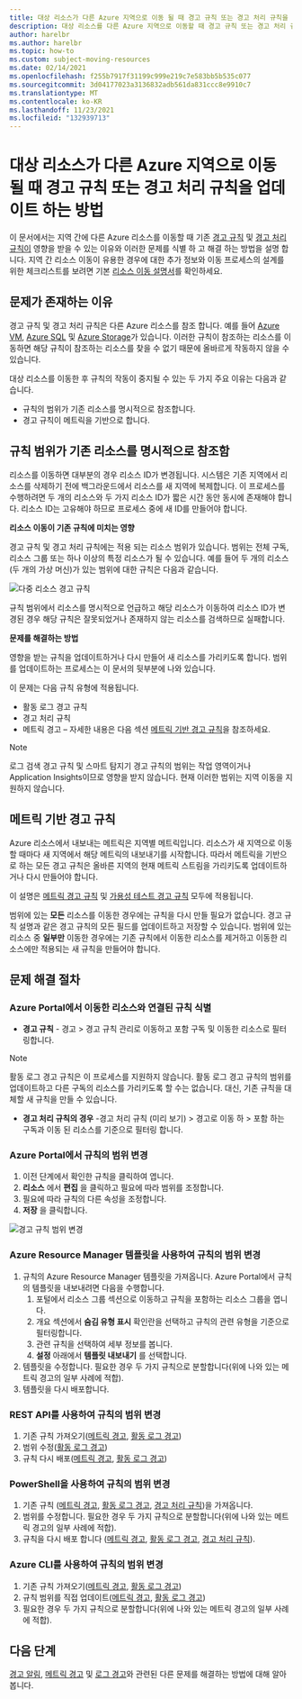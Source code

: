 ```yaml
---
title: 대상 리소스가 다른 Azure 지역으로 이동 될 때 경고 규칙 또는 경고 처리 규칙을 업데이트 하는 방법
description: 대상 리소스를 다른 Azure 지역으로 이동할 때 경고 규칙 또는 경고 처리 규칙을 업데이트 하는 방법에 대 한 배경 및 지침입니다.
author: harelbr
ms.author: harelbr
ms.topic: how-to
ms.custom: subject-moving-resources
ms.date: 02/14/2021
ms.openlocfilehash: f255b7917f31199c999e219c7e583bb5b535c077
ms.sourcegitcommit: 3d04177023a3136832adb561da831ccc8e9910c7
ms.translationtype: MT
ms.contentlocale: ko-KR
ms.lasthandoff: 11/23/2021
ms.locfileid: "132939713"
---
```

# <a name="how-to-update-alert-rules-or-alert-processing-rules-when-their-target-resource-moves-to-a-different-azure-region"></a>대상 리소스가 다른 Azure 지역으로 이동 될 때 경고 규칙 또는 경고 처리 규칙을 업데이트 하는 방법

이 문서에서는 지역 간에 다른 Azure 리소스를 이동할 때 기존 [경고 규칙](./alerts-overview.md) 및 [경고 처리 규칙이](./alerts-action-rules.md) 영향을 받을 수 있는 이유와 이러한 문제를 식별 하 고 해결 하는 방법을 설명 합니다. 지역 간 리소스 이동이 유용한 경우에 대한 추가 정보와 이동 프로세스의 설계를 위한 체크리스트를 보려면 기본 [리소스 이동 설명서](../../azure-resource-manager/management/move-resources-overview.md)를 확인하세요.

## <a name="why-the-problem-exists"></a>문제가 존재하는 이유

경고 규칙 및 경고 처리 규칙은 다른 Azure 리소스를 참조 합니다. 예를 들어 [Azure VM](../../site-recovery/azure-to-azure-tutorial-migrate.md), [Azure SQL](../../azure-sql/database/move-resources-across-regions.md) 및 [Azure Storage](../../storage/common/storage-account-move.md)가 있습니다. 이러한 규칙이 참조하는 리소스를 이동하면 해당 규칙이 참조하는 리소스를 찾을 수 없기 때문에 올바르게 작동하지 않을 수 있습니다.

대상 리소스를 이동한 후 규칙의 작동이 중지될 수 있는 두 가지 주요 이유는 다음과 같습니다.

- 규칙의 범위가 기존 리소스를 명시적으로 참조합니다.
- 경고 규칙이 메트릭을 기반으로 합니다.

## <a name="rule-scope-explicitly-refers-to-the-old-resource"></a>규칙 범위가 기존 리소스를 명시적으로 참조함

리소스를 이동하면 대부분의 경우 리소스 ID가 변경됩니다. 시스템은 기존 지역에서 리소스를 삭제하기 전에 백그라운드에서 리소스를 새 지역에 복제합니다. 이 프로세스를 수행하려면 두 개의 리소스와 두 가지 리소스 ID가 짧은 시간 동안 동시에 존재해야 합니다. 리소스 ID는 고유해야 하므로 프로세스 중에 새 ID를 만들어야 합니다. 

**리소스 이동이 기존 규칙에 미치는 영향**

경고 규칙 및 경고 처리 규칙에는 적용 되는 리소스 범위가 있습니다. 범위는 전체 구독, 리소스 그룹 또는 하나 이상의 특정 리소스가 될 수 있습니다.
예를 들어 두 개의 리소스(두 개의 가상 머신)가 있는 범위에 대한 규칙은 다음과 같습니다.

![다중 리소스 경고 규칙](media/alerts-resource-move/multi-resource-alert-rule.png)

규칙 범위에서 리소스를 명시적으로 언급하고 해당 리소스가 이동하여 리소스 ID가 변경된 경우 해당 규칙은 잘못되었거나 존재하지 않는 리소스를 검색하므로 실패합니다.

**문제를 해결하는 방법**

영향을 받는 규칙을 업데이트하거나 다시 만들어 새 리소스를 가리키도록 합니다. 범위를 업데이트하는 프로세스는 이 문서의 뒷부분에 나와 있습니다.

이 문제는 다음 규칙 유형에 적용됩니다.

- 활동 로그 경고 규칙
- 경고 처리 규칙
- 메트릭 경고 – 자세한 내용은 다음 섹션 [메트릭 기반 경고 규칙](#alert-rules-based-on-metrics)을 참조하세요.

> [!NOTE]
> 로그 검색 경고 규칙 및 스마트 탐지기 경고 규칙의 범위는 작업 영역이거나 Application Insights이므로 영향을 받지 않습니다. 현재 이러한 범위는 지역 이동을 지원하지 않습니다.

## <a name="alert-rules-based-on-metrics"></a>메트릭 기반 경고 규칙

Azure 리소스에서 내보내는 메트릭은 지역별 메트릭입니다. 리소스가 새 지역으로 이동할 때마다 새 지역에서 해당 메트릭의 내보내기를 시작합니다. 따라서 메트릭을 기반으로 하는 모든 경고 규칙은 올바른 지역의 현재 메트릭 스트림을 가리키도록 업데이트하거나 다시 만들어야 합니다.

이 설명은 [메트릭 경고 규칙](alerts-metric-overview.md) 및 [가용성 테스트 경고 규칙](../app/monitor-web-app-availability.md) 모두에 적용됩니다.

범위에 있는 **모든** 리소스를 이동한 경우에는 규칙을 다시 만들 필요가 없습니다. 경고 규칙 설명과 같은 경고 규칙의 모든 필드를 업데이트하고 저장할 수 있습니다.
범위에 있는 리소스 중 **일부만** 이동한 경우에는 기존 규칙에서 이동한 리소스를 제거하고 이동한 리소스에만 적용되는 새 규칙을 만들어야 합니다.

## <a name="procedures-to-fix-problems"></a>문제 해결 절차

### <a name="identifying-rules-associated-with-a-moved-resource-from-the-azure-portal"></a>Azure Portal에서 이동한 리소스와 연결된 규칙 식별

- **경고 규칙** - 경고 > 경고 규칙 관리로 이동하고 포함 구독 및 이동한 리소스로 필터링합니다.
> [!NOTE]
> 활동 로그 경고 규칙은 이 프로세스를 지원하지 않습니다. 활동 로그 경고 규칙의 범위를 업데이트하고 다른 구독의 리소스를 가리키도록 할 수는 없습니다. 대신, 기존 규칙을 대체할 새 규칙을 만들 수 있습니다.

- **경고 처리 규칙의 경우** -경고 처리 규칙 (미리 보기) > 경고로 이동 하 > 포함 하는 구독과 이동 된 리소스를 기준으로 필터링 합니다.

### <a name="change-scope-of-a-rule-from-the-azure-portal"></a>Azure Portal에서 규칙의 범위 변경

1. 이전 단계에서 확인한 규칙을 클릭하여 엽니다.
2. **리소스** 에서 **편집** 을 클릭하고 필요에 따라 범위를 조정합니다.
3. 필요에 따라 규칙의 다른 속성을 조정합니다.
4. **저장** 을 클릭합니다.

![경고 규칙 범위 변경](media/alerts-resource-move/change-alert-rule-scope.png)

### <a name="change-the-scope-of-a-rule-using-azure-resource-manager-templates"></a>Azure Resource Manager 템플릿을 사용하여 규칙의 범위 변경

1. 규칙의 Azure Resource Manager 템플릿을 가져옵니다.   Azure Portal에서 규칙의 템플릿을 내보내려면 다음을 수행합니다.
   1. 포털에서 리소스 그룹 섹션으로 이동하고 규칙을 포함하는 리소스 그룹을 엽니다.
   2. 개요 섹션에서 **숨김 유형 표시** 확인란을 선택하고 규칙의 관련 유형을 기준으로 필터링합니다.
   3. 관련 규칙을 선택하여 세부 정보를 봅니다.
   4. **설정** 아래에서 **템플릿 내보내기** 를 선택합니다.
2. 템플릿을 수정합니다. 필요한 경우 두 가지 규칙으로 분할합니다(위에 나와 있는 메트릭 경고의 일부 사례에 적합).
3. 템플릿을 다시 배포합니다.

### <a name="change-scope-of-a-rule-using-rest-api"></a>REST API를 사용하여 규칙의 범위 변경

1. 기존 규칙 가져오기([메트릭 경고](/rest/api/monitor/metricalerts/get), [활동 로그 경고](/rest/api/monitor/activitylogalerts/get))
2. 범위 수정([활동 로그 경고](/rest/api/monitor/activitylogalerts/update))
3. 규칙 다시 배포([메트릭 경고](/rest/api/monitor/metricalerts/createorupdate), [활동 로그 경고](/rest/api/monitor/activitylogalerts/createorupdate))

### <a name="change-scope-of-a-rule-using-powershell"></a>PowerShell을 사용하여 규칙의 범위 변경

1. 기존 규칙 ([메트릭 경고](/powershell/module/az.monitor/get-azmetricalertrulev2), [활동 로그 경고](/powershell/module/az.monitor/get-azactivitylogalert), [경고 처리 규칙](/powershell/module/az.alertsmanagement/get-azactionrule))을 가져옵니다.
2. 범위를 수정합니다. 필요한 경우 두 가지 규칙으로 분할합니다(위에 나와 있는 메트릭 경고의 일부 사례에 적합).
3. 규칙을 다시 배포 합니다 ([메트릭 경고](/powershell/module/az.monitor/add-azmetricalertrulev2), [활동 로그 경고](/powershell/module/az.monitor/enable-azactivitylogalert), [경고 처리 규칙](/powershell/module/az.alertsmanagement/set-azactionrule)).

### <a name="change-the-scope-of-a-rule-using-azure-cli"></a>Azure CLI를 사용하여 규칙의 범위 변경

1.  기존 규칙 가져오기([메트릭 경고](/cli/azure/monitor/metrics/alert#az_monitor_metrics_alert_show), [활동 로그 경고](/cli/azure/monitor/activity-log/alert#az_monitor_activity_log-alert_list))
2.  규칙 범위를 직접 업데이트([메트릭 경고](/cli/azure/monitor/metrics/alert#az_monitor_metrics_alert_update), [활동 로그 경고](/cli/azure/monitor/activity-log/alert/scope))
3.  필요한 경우 두 가지 규칙으로 분할합니다(위에 나와 있는 메트릭 경고의 일부 사례에 적합).

## <a name="next-steps"></a>다음 단계

[경고 알림](alerts-troubleshoot.md), [메트릭 경고](alerts-troubleshoot-metric.md) 및 [로그 경고](alerts-troubleshoot-log.md)와 관련된 다른 문제를 해결하는 방법에 대해 알아봅니다.
